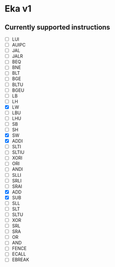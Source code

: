 # Eka v1

## Currently supported instructions
 
- [ ] LUI
- [ ] AUIPC
- [ ] JAL
- [ ] JALR
- [ ] BEQ
- [ ] BNE
- [ ] BLT
- [ ] BGE
- [ ] BLTU
- [ ] BGEU
- [ ] LB
- [ ] LH
- [x] LW
- [ ] LBU
- [ ] LHU
- [ ] SB
- [ ] SH
- [x] SW
- [x] ADDI
- [ ] SLTI
- [ ] SLTIU
- [ ] XORI
- [ ] ORI
- [ ] ANDI
- [ ] SLLI
- [ ] SRLI
- [ ] SRAI
- [x] ADD
- [x] SUB
- [ ] SLL
- [ ] SLT
- [ ] SLTU
- [ ] XOR
- [ ] SRL
- [ ] SRA
- [ ] OR
- [ ] AND
- [ ] FENCE
- [ ] ECALL
- [ ] EBREAK

